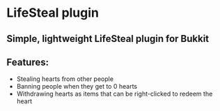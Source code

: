 # LifeSteal plugin
## Simple, lightweight LifeSteal plugin for Bukkit
## Features:
- Stealing hearts from other people
- Banning people when they get to 0 hearts
- Withdrawing hearts as items that can be right-clicked to redeem the heart